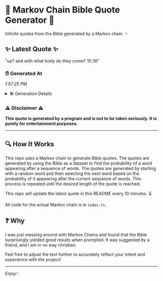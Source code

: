 # 📖 Markov Chain Bible Quote Generator 📖

Infinite quotes from the Bible generated by a Markov chain. ✨

## ✨ Latest Quote ✨
"up? and with what body do they come? 15:36"

### ⏰ Generated At
*1:57:25 PM*

<details>
    <summary>🛠️ Generation Details</summary>
    <p>
        <strong>🌱 Seed:</strong> up?<br>
        <strong>🔄 Iterations:</strong> 8<br>
        <strong>📜 Context History:</strong><br>[ up? ]: and<br>[ up?, and ]: with<br>[ up?, and, with ]: what<br>[ up?, and, with, what ]: body<br>[ up?, and, with, what, body ]: do<br>[ up?, and, with, what, body, do ]: they<br>[ and, with, what, body, do, they ]: come?<br>[ with, what, body, do, they, come? ]: 15:36<br>
    </p>
</details>

### ⚠️ Disclaimer ⚠️
**This quote is generated by a program and is not to be taken seriously. It is purely for entertainment purposes.**

---

## 🔍 How It Works

This repo uses a Markov chain to generate Bible quotes. The quotes are generated by using the Bible as a dataset to find the probability of a word appearing after a sequence of words. The quotes are generated by starting with a random word and then selecting the next word based on the probability of it appearing after the current sequence of words. This process is repeated until the desired length of the quote is reached.

This repo will update the latest quote in this README every 10 minutes. ⏳

All code for the actual Markov chain is in `index.ts`.

## ❓ Why

I was just messing around with Markov Chains and found that the Bible surprisingly yielded good results when prompted. 
It was suggested by a friend, and I am in no way christian.

Feel free to adjust the text further to accurately reflect your intent and experience with the project!

---

*Enjoy*✨
